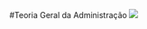 #Teoria Geral da Administração [<img src="https://img.shields.io/badge/TGA0002-Teoria%20Geral%20da%20Administra%C3%A7%C3%A3o-yellow.svg">](https://github.com/TADS-UDESC/disciplinas/tree/master/TGA0002)
